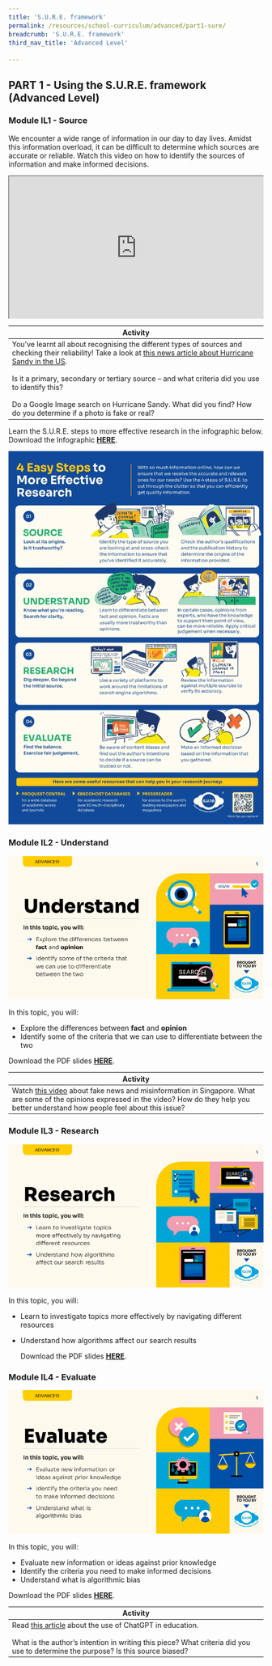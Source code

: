 ```yaml
---
title: 'S.U.R.E. framework'
permalink: /resources/school-curriculum/advanced/part1-sure/
breadcrumb: 'S.U.R.E. framework'
third_nav_title: 'Advanced Level'

---
```


## PART 1 - Using the S.U.R.E. framework (Advanced Level)

### Module IL1 - Source

We encounter a wide range of information in our day to day lives. Amidst this information overload, it can be difficult to determine which sources are accurate or reliable. Watch this video on how to identify the sources of information and make informed decisions.  

<style>.embed-container { position: relative; padding-bottom: 56.25%; height: 0; overflow: hidden; max-width: 100%; } .embed-container iframe, .embed-container object, .embed-container embed { position: absolute; top: 0; left: 0; width: 100%; height: 100%; }</style><div class='embed-container'>
<iframe src="https://nlb.ap.panopto.com/Panopto/Pages/Embed.aspx?id=9b02147b-fed7-43bd-a906-aff70025e75a&autoplay=false&offerviewer=true&showtitle=true&showbrand=true&captions=false&interactivity=all" height="405" width="720" style="border: 1px solid #464646;" allowfullscreen allow="autoplay"></iframe></div> 

| Activity                                                     |
| ------------------------------------------------------------ |
| You’ve learnt all about recognising the different types of sources and checking their reliability! Take a look at  <a href="https://www.nytimes.com/2022/10/28/nyregion/hurricane-sandy-timeline.html">this news article about Hurricane Sandy in the US</a>. <br/><br/>Is it a primary, secondary or tertiary source – and what criteria did you use to identify this? <br/><br/>Do a Google Image search on Hurricane Sandy. What did you find? How do you determine if a photo is fake or real? |



Learn the S.U.R.E. steps to more effective research in the infographic below. Download the Infographic **[HERE](https://go.gov.sg/sure-phase1-adv-info)**.

![](/images/curriculum-part1-infographic-adv.jpg)



### Module IL2 - Understand

![](/images/curriculum-il2-advanced.png)

In this topic, you will:

- Explore the differences between **fact** and **opinion**
- Identify some of the criteria that we can use to differentiate between the two

Download the PDF slides **[HERE](https://go.gov.sg/sure-il2-adv-slides)**.

| Activity                                                     |
| ------------------------------------------------------------ |
| Watch [this video](https://www.youtube.com/watch?v=t8w5Bmu5d7w) about fake news and misinformation in Singapore. What are some of the opinions expressed in the video? How do they help you better understand how people feel about this issue? |



### Module IL3 - Research

![](/images/curriculum-il3-advanced.png)

In this topic, you will: 



- Learn to investigate topics more effectively by navigating different resources

- Understand how algorithms affect our search results

  

  Download the PDF slides **[HERE](https://go.gov.sg/sure-il3-adv-slides)**.



### Module IL4 - Evaluate

![](/images/curriculum-il4-advanced.png)

In this topic, you will: 

- Evaluate new information or ideas against prior knowledge
- Identify the criteria you need to make informed decisions
- Understand what is algorithmic bias

Download the PDF slides **[HERE](https://go.gov.sg/sure-il4-adv-slides)**.



| Activity                                                     |
| ------------------------------------------------------------ |
| Read [this article](https://www.channelnewsasia.com/commentary/nus-lecturer-teacher-encourage-use-chatgpt-ai-education-learning-3290571) about the use of ChatGPT in education. <br><br>What is the author’s intention in writing this piece? What criteria did you use to determine the purpose? Is this source biased? |


